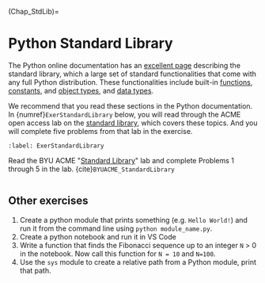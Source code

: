 (Chap_StdLib)=
# Python Standard Library

The Python online documentation has an [excellent page](https://docs.python.org/3/library/index.html) describing the standard library, which a large set of standard functionalities that come with any full Python distribution. These functionalities include built-in [functions](https://docs.python.org/3/library/functions.html), [constants](https://docs.python.org/3/library/constants.html), and [object types](https://docs.python.org/3/library/stdtypes.html), and [data types](https://docs.python.org/3/library/datatypes.html).

We recommend that you read these sections in the Python documentation. In {numref}`ExerStandardLibrary` below, you will read through the ACME open access lab on the [standard library](https://acme.byu.edu/0000017c-ccff-da17-a5fd-cdff02690000/acmefiles-08-standardlibrary-2021-pdf), which covers these topics. And you will complete five problems from that lab in the exercise.

```{exercise-start}
:label: ExerStandardLibrary
```
Read the BYU ACME "[Standard Library](https://acme.byu.edu/0000017c-ccff-da17-a5fd-cdff02690000/acmefiles-08-standardlibrary-2021-pdf)" lab and complete Problems 1 through 5 in the lab. {cite}`BYUACME_StandardLibrary`
```{exercise-end}
```


## Other exercises

1. Create a python module that prints something (e.g. `Hello World!`) and run it from the command line using `python module_name.py`.
2. Create a python notebook and run it in VS Code
3. Write a function that finds the Fibonacci sequence up to an integer `N` > 0 in the notebook.  Now call this function for `N = 10` and `N=100`.
4. Use the `sys` module to create a relative path from a Python module, print that path.
